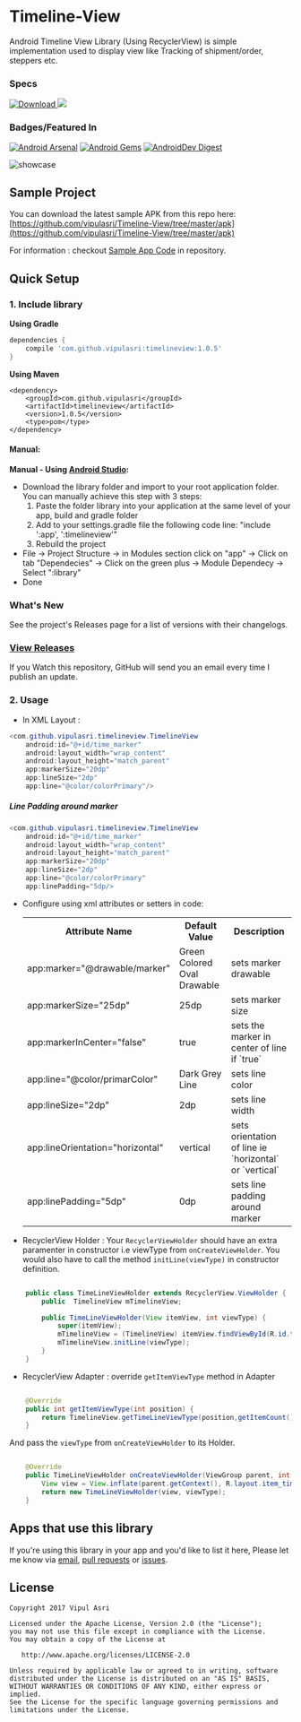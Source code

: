 # Timeline-View 

Android Timeline View Library (Using RecyclerView) is simple implementation used to display view like Tracking of shipment/order, steppers etc.

### Specs
[ ![Download](https://api.bintray.com/packages/vipulasri/maven/TimelineView/images/download.svg) ](https://bintray.com/vipulasri/maven/TimelineView/_latestVersion) <a href="http://www.methodscount.com/?lib=com.github.vipulasri%3Atimelineview%3A1.0.5"><img src="https://img.shields.io/badge/Methods and size-56 | 7 KB-e91e63.svg"/></a>

### Badges/Featured In
[![Android Arsenal](https://img.shields.io/badge/Android%20Arsenal-Timeline--View-brightgreen.svg?style=flat)](http://android-arsenal.com/details/1/2923) [![Android Gems](http://www.android-gems.com/badge/vipulasri/Timeline-View.svg)](http://www.android-gems.com/lib/vipulasri/Timeline-View?lib_id=773) [![AndroidDev Digest](https://img.shields.io/badge/AndroidDev%20Digest-%23126-blue.svg)](https://www.androiddevdigest.com/digest-126/) 

![showcase](https://github.com/vipulasri/Timeline-View/blob/master/showcase.png)

## Sample Project

You can download the latest sample APK from this repo here: [https://github.com/vipulasri/Timeline-View/tree/master/apk](https://github.com/vipulasri/Timeline-View/tree/master/apk)

For information : checkout [Sample App Code](https://github.com/vipulasri/Timeline-View/tree/master/app) in repository.

## Quick Setup

### 1. Include library

**Using Gradle**

``` gradle
dependencies {
    compile 'com.github.vipulasri:timelineview:1.0.5'
}
```

**Using Maven**

``` maven
<dependency>
    <groupId>com.github.vipulasri</groupId>
    <artifactId>timelineview</artifactId>
    <version>1.0.5</version>
    <type>pom</type>
</dependency>
```


#### Manual:
**Manual - Using [Android Studio](https://developer.android.com/sdk/installing/studio.html):**
 * Download the library folder and import to your root application folder.
You can manually achieve this step with 3 steps:
    1. Paste the folder library into your application at the same level of your app, build and gradle folder
    2. Add to your settings.gradle file the following code line:
    "include ':app', ':timelineview'"
    3. Rebuild the project
 * File → Project Structure → in Modules section click on "app" → Click on tab "Dependecies" → Click on the green plus → Module Dependecy → Select ":library"
 * Done

### What's New

See the project's Releases page for a list of versions with their changelogs.

### [View Releases](https://github.com/vipulasri/Timeline-View/releases)

If you Watch this repository, GitHub will send you an email every time I publish an update.

### 2. Usage

 * In XML Layout :

``` java
<com.github.vipulasri.timelineview.TimelineView
    android:id="@+id/time_marker"
    android:layout_width="wrap_content"
    android:layout_height="match_parent"
    app:markerSize="20dp"
    app:lineSize="2dp"
    app:line="@color/colorPrimary"/>
```

##### Line Padding around marker

``` java
<com.github.vipulasri.timelineview.TimelineView
    android:id="@+id/time_marker"
    android:layout_width="wrap_content"
    android:layout_height="match_parent"
    app:markerSize="20dp"
    app:lineSize="2dp"
    app:line="@color/colorPrimary"
    app:linePadding="5dp/>
```

* Configure using xml attributes or setters in code:

    <table>
    <th>Attribute Name</th>
    <th>Default Value</th>
    <th>Description</th>
    <tr>
        <td>app:marker="@drawable/marker"</td>
        <td>Green Colored Oval Drawable</td>
        <td>sets marker drawable</td>
    </tr>
    <tr>
        <td>app:markerSize="25dp"</td>
        <td>25dp</td>
        <td>sets marker size</td>
    </tr>
    <tr>
        <td>app:markerInCenter="false"</td>
        <td>true</td>
        <td>sets the marker in center of line if `true`</td>
    </tr>
    <tr>
        <td>app:line="@color/primarColor"</td>
        <td>Dark Grey Line</td>
        <td>sets line color</td>
    </tr>
     <tr>
        <td>app:lineSize="2dp"</td>
        <td>2dp</td>
        <td>sets line width</td>
    </tr>
    <tr>
        <td>app:lineOrientation="horizontal"</td>
        <td>vertical</td>
        <td>sets orientation of line ie `horizontal` or `vertical`</td>
    </tr>
    <tr>
        <td>app:linePadding="5dp"</td>
        <td>0dp</td>
        <td>sets line padding around marker</td>
        </tr>
    </table>
 
* RecyclerView Holder : 
   Your `RecyclerViewHolder` should have an extra paramenter in constructor i.e viewType from `onCreateViewHolder`. You would also have to call the method `initLine(viewType)` in constructor definition.
 
``` java

    public class TimeLineViewHolder extends RecyclerView.ViewHolder {
        public  TimelineView mTimelineView;

        public TimeLineViewHolder(View itemView, int viewType) {
            super(itemView);
            mTimelineView = (TimelineView) itemView.findViewById(R.id.time_marker);
            mTimelineView.initLine(viewType);
        }
    }

```

* RecyclerView Adapter : 
   override `getItemViewType` method in Adapter
 
``` java

    @Override
    public int getItemViewType(int position) {
        return TimelineView.getTimeLineViewType(position,getItemCount());
    }

```
   And pass the `viewType` from `onCreateViewHolder` to its Holder.
   
``` java

    @Override
    public TimeLineViewHolder onCreateViewHolder(ViewGroup parent, int viewType) {
        View view = View.inflate(parent.getContext(), R.layout.item_timeline, null);
        return new TimeLineViewHolder(view, viewType);
    }

```

## Apps that use this library

If you're using this library in your app and you'd like to list it here,
Please let me know via [email](mailto:vipulasri.2007@gmail.com), [pull requests](https://github.com/vipulasri/Timeline-View/pulls) or [issues](https://github.com/vipulasri/Timeline-View/issues).


## License


    Copyright 2017 Vipul Asri

    Licensed under the Apache License, Version 2.0 (the "License");
    you may not use this file except in compliance with the License.
    You may obtain a copy of the License at

       http://www.apache.org/licenses/LICENSE-2.0

    Unless required by applicable law or agreed to in writing, software
    distributed under the License is distributed on an "AS IS" BASIS,
    WITHOUT WARRANTIES OR CONDITIONS OF ANY KIND, either express or implied.
    See the License for the specific language governing permissions and
    limitations under the License.
